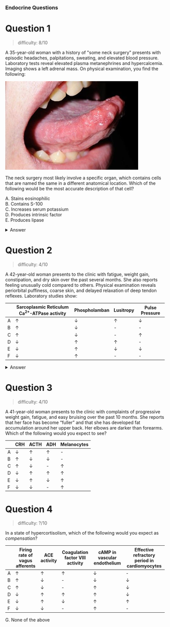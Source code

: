 ### Endocrine Questions

# Question 1

> difficulty: 8/10

A 35-year-old woman with a history of "some neck surgery" presents with episodic headaches, palpitations, sweating, and elevated blood pressure. Laboratory tests reveal elevated plasma metanephrines and hypercalcemia. Imaging shows a left adrenal mass. On physical examination, you find the following: 

![mucosal neuroma](/assets/mucosal_neuromas.jpg)

The neck surgery most likely involve a specific organ, which contains cells that are named the same in a different anatomical location. Which of the following would be the most accurate description of that cell?

A. Stains eosinophilic \
B. Contains S-100 \
C. Increases serum potassium \
D. Produces intrinsic factor  \
E. Produces lipase

<details>
  <summary>Answer</summary>
    E. Gastric Lipase is produced by chief cells in the stomach
</details>

# Question 2

> difficulty: 4/10

A 42-year-old woman presents to the clinic with fatigue, weight gain, constipation, and dry skin over the past several months. She also reports feeling unusually cold compared to others. Physical examination reveals periorbital puffiness, coarse skin, and delayed relaxation of deep tendon reflexes. Laboratory studies show:

|     | Sarcoplasmic Reticulum Ca<sup>2+</sup>-ATPase activity | Phospholamban |  Lusitropy | Pulse Pressure |
| -------- | ------- | ------- | ------- | ------- |
| A  | ↑    | ↓ | ↑ | ↓ |
| B | ↑     | ↓ | - |- |
| C    | ↑    | ↓ | - |↑ |
| D    | ↓    | ↑ | ↑ | - |
| E    | ↓    | ↑ | ↓ |↓ |
| F    | ↓    | ↑ | - |- |

<details>
  <summary>Answer</summary>

</details>

# Question 3

> difficulty: 4/10

A 41-year-old woman presents to the clinic with complaints of progressive weight gain, fatigue, and easy bruising over the past 10 months. She reports that her face has become “fuller” and that she has developed fat accumulation around her upper back. Her elbows are darker than forearms. Which of the following would you expect to see?

|     | CRH | ACTH |  ADH | Melanocytes |
| -------- | ------- | ------- | ------- | ------- |
| A  | ↓    | ↑ | ↑ | - |
| B | ↑     | ↓ | ↓ |- |
| C    | ↑    | ↓ | - |↑ |
| D    | ↓    | ↑ | ↑ | ↑ |
| E    | ↓    | ↑ | ↓ |↑ |
| F    | ↓    | ↓ | - |↑ |

# Question 4

> difficulty: ?/10

In a state of hypercortisolism, which of the following would you expect as *compensation*?

|     | Firing rate of vagus afferents | ACE activity |  Coagulation factor VIII activity | cAMP in vascular endothelium | Effective refractory period in cardiomyocytes |
| -------- | ------- | ------- | ------- | ------- | ------- |
| A  | ↑    | ↑ | ↑ | ↓ | - |
| B | ↑     | ↓ | - |↓ | ↓ |
| C    | ↑    | ↓ | - |↑ | ↓ |
| D    | ↓    | ↑ | ↑ | ↑ | ↓ |
| E    | ↓    | ↑ | ↓ |↑ | ↑ |
| F    | ↓    | ↓ | - |↑ | - |

G. None of the above

